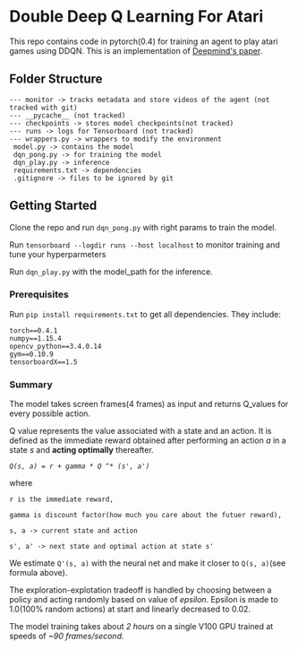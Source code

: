 # Double Deep Q Learning For Atari
This repo contains code in pytorch(0.4) for training an agent to play atari games using DDQN. This is an implementation of [Deepmind's paper](https://web.stanford.edu/class/psych209/Readings/MnihEtAlHassibis15NatureControlDeepRL.pdf).

## Folder Structure

```
--- monitor -> tracks metadata and store videos of the agent (not tracked with git)
--- __pycache__ (not tracked)
--- checkpoints -> stores model checkpoints(not tracked)
--- runs -> logs for Tensorboard (not tracked)
--- wrappers.py -> wrappers to modify the environment
 model.py -> contains the model
 dqn_pong.py -> for training the model
 dqn_play.py -> inference
 requirements.txt -> dependencies
 .gitignore -> files to be ignored by git
```

## Getting Started

Clone the repo and run `dqn_pong.py` with right params to train the model.

Run `tensorboard --logdir runs --host localhost` to monitor training and tune your hyperparmeters

Run `dqn_play.py` with the model_path for the inference.

### Prerequisites

Run `pip install requirements.txt` to get all dependencies. They include:
```
torch==0.4.1
numpy==1.15.4
opencv_python==3.4.0.14
gym==0.10.9
tensorboardX==1.5
```

### Summary

The model takes screen frames(4 frames) as input and returns Q_values for every possible action.

Q value represents the value associated with a state and an action. It is defined as the immediate reward obtained after performing an action *a* in a state *s* and **acting optimally** thereafter.

*`Q(s, a) = r + gamma * Q ^* (s', a')`*

where 
    
    r is the immediate reward,

    gamma is discount factor(how much you care about the futuer reward),

    s, a -> current state and action

    s', a' -> next state and optimal action at state s'

We estimate `Q'(s, a)` with the neural net and make it closer to `Q(s, a)`(see formula above).

The exploration-explotation tradeoff is handled by choosing between a policy and acting randomly based on value of *epsilon*. Epsilon is made to 1.0(100% random actions) at start and linearly decreased to 0.02.

The model training takes about *2 hours* on a single V100 GPU trained at speeds of *~90 frames/second*.




